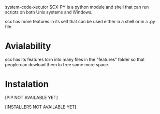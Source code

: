 system-code-xecutor
SCX-PY is a python module and shell that can run scripts on both Unix systems and Windows.

scx has more features in its self that can be used either in a shell or in a .py file.

# Avialability

scx has its features torn into many files in the "features" folder so that people can dowload them to free some more space.

# Instalation

[PIP NOT AVAILABLE YET]

[INSTALLERS NOT AVAILABLE YET]


